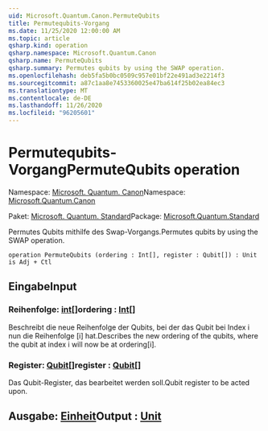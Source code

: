 ```yaml
---
uid: Microsoft.Quantum.Canon.PermuteQubits
title: Permutequbits-Vorgang
ms.date: 11/25/2020 12:00:00 AM
ms.topic: article
qsharp.kind: operation
qsharp.namespace: Microsoft.Quantum.Canon
qsharp.name: PermuteQubits
qsharp.summary: Permutes qubits by using the SWAP operation.
ms.openlocfilehash: deb5fa5b0bc0509c957e01bf22e491ad3e2214f3
ms.sourcegitcommit: a87c1aa8e7453360025e47ba614f25b02ea84ec3
ms.translationtype: MT
ms.contentlocale: de-DE
ms.lasthandoff: 11/26/2020
ms.locfileid: "96205601"
---
```

# <a name="permutequbits-operation"></a><span data-ttu-id="231ed-102">Permutequbits-Vorgang</span><span class="sxs-lookup"><span data-stu-id="231ed-102">PermuteQubits operation</span></span>

<span data-ttu-id="231ed-103">Namespace: [Microsoft. Quantum. Canon](xref:Microsoft.Quantum.Canon)</span><span class="sxs-lookup"><span data-stu-id="231ed-103">Namespace: [Microsoft.Quantum.Canon](xref:Microsoft.Quantum.Canon)</span></span>

<span data-ttu-id="231ed-104">Paket: [Microsoft. Quantum. Standard](https://nuget.org/packages/Microsoft.Quantum.Standard)</span><span class="sxs-lookup"><span data-stu-id="231ed-104">Package: [Microsoft.Quantum.Standard](https://nuget.org/packages/Microsoft.Quantum.Standard)</span></span>


<span data-ttu-id="231ed-105">Permutes Qubits mithilfe des Swap-Vorgangs.</span><span class="sxs-lookup"><span data-stu-id="231ed-105">Permutes qubits by using the SWAP operation.</span></span>

```qsharp
operation PermuteQubits (ordering : Int[], register : Qubit[]) : Unit is Adj + Ctl
```


## <a name="input"></a><span data-ttu-id="231ed-106">Eingabe</span><span class="sxs-lookup"><span data-stu-id="231ed-106">Input</span></span>

### <a name="ordering--int"></a><span data-ttu-id="231ed-107">Reihenfolge: [int](xref:microsoft.quantum.lang-ref.int)[]</span><span class="sxs-lookup"><span data-stu-id="231ed-107">ordering : [Int](xref:microsoft.quantum.lang-ref.int)[]</span></span>

<span data-ttu-id="231ed-108">Beschreibt die neue Reihenfolge der Qubits, bei der das Qubit bei Index i nun die Reihenfolge [i] hat.</span><span class="sxs-lookup"><span data-stu-id="231ed-108">Describes the new ordering of the qubits, where the qubit at index i will now be at ordering[i].</span></span>


### <a name="register--qubit"></a><span data-ttu-id="231ed-109">Register: [Qubit](xref:microsoft.quantum.lang-ref.qubit)[]</span><span class="sxs-lookup"><span data-stu-id="231ed-109">register : [Qubit](xref:microsoft.quantum.lang-ref.qubit)[]</span></span>

<span data-ttu-id="231ed-110">Das Qubit-Register, das bearbeitet werden soll.</span><span class="sxs-lookup"><span data-stu-id="231ed-110">Qubit register to be acted upon.</span></span>



## <a name="output--unit"></a><span data-ttu-id="231ed-111">Ausgabe: [Einheit](xref:microsoft.quantum.lang-ref.unit)</span><span class="sxs-lookup"><span data-stu-id="231ed-111">Output : [Unit](xref:microsoft.quantum.lang-ref.unit)</span></span>


